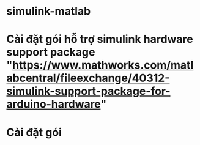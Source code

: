 # simulink-matlab
# Cài đặt gói hỗ trợ simulink hardware support package "https://www.mathworks.com/matlabcentral/fileexchange/40312-simulink-support-package-for-arduino-hardware"
# Cài đặt gói 
